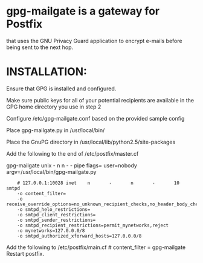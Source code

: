 # gpg-mailgate is a gateway for Postfix 

that uses the GNU Privacy Guard application to encrypt e-mails before being sent to the next hop.

# INSTALLATION:

Ensure that GPG is installed and configured.

Make sure public keys for all of your potential recipients are available in the GPG home directory you use in step 2

Configure /etc/gpg-mailgate.conf based on the provided sample config

Place gpg-mailgate.py in /usr/local/bin/

Place the GnuPG directory in /usr/local/lib/python2.5/site-packages

Add the following to the end of /etc/postfix/master.cf

gpg-mailgate    unix    -       n       n       -       -       pipe flags= user=nobody argv=/usr/local/bin/gpg-mailgate.py

        # 127.0.0.1:10028 inet    n       -       n       -       10      smtpd
        -o content_filter=
        -o receive_override_options=no_unknown_recipient_checks,no_header_body_checks
        -o smtpd_helo_restrictions=
        -o smtpd_client_restrictions=
        -o smtpd_sender_restrictions=
        -o smtpd_recipient_restrictions=permit_mynetworks,reject
        -o mynetworks=127.0.0.0/8
        -o smtpd_authorized_xforward_hosts=127.0.0.0/8
        
Add the following to /etc/postfix/main.cf
        # content_filter = gpg-mailgate
Restart postfix.
